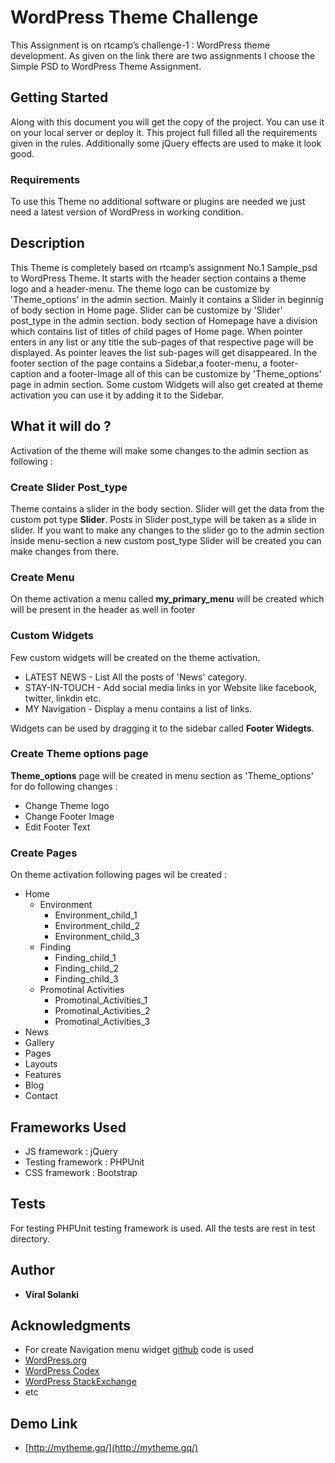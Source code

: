 # WordPress Theme Challenge

This Assignment is on rtcamp’s challenge-1 : WordPress theme development. As given on the link there are two assignments I choose the Simple PSD to WordPress Theme Assignment.

## Getting Started

Along with this document you will get the copy of the project. You can use it on your local server or deploy it. This project full filled all the requirements given in the rules. Additionally some jQuery effects are used to make it look good.

### Requirements

To use this Theme no additional software or plugins are needed we just need a latest version of WordPress in working condition.

## Description

This Theme is completely based on rtcamp’s assignment No.1 Sample_psd to WordPress Theme. It starts with the header section contains a theme logo and a header-menu. The theme logo can be customize by 'Theme_options' in the admin section. Mainly it contains a Slider in beginnig of body section in Home page. Slider can be customize by 'Slider' post_type in the admin section. body section of Homepage have a division which contains list of titles of child pages of Home page. When pointer enters in any list or any title the sub-pages of that respective page will be displayed. As pointer leaves the list sub-pages will get disappeared. In the footer section of the page contains a Sidebar,a footer-menu, a footer-caption and a footer-Image all of this can be customize by 'Theme_options' page in admin section. Some custom Widgets will also get created at theme activation you can use it by adding it to the Sidebar.    
  
## What it will do ?

Activation of the theme will make some changes to the admin section as following :

### Create Slider Post_type

Theme contains a slider in the body section. Slider will get the data from the custom pot type **Slider**. Posts in Slider post_type will be taken as a slide in slider. If you want to make any changes to the slider go to the admin section inside menu-section a new custom post_type Slider will be created you can make changes from there. 

### Create Menu

On theme activation a menu called **my_primary_menu** will be created which will be present in the header as well in footer 

### Custom Widgets

Few custom widgets will be created on the theme activation.

* LATEST NEWS - List All the posts of 'News' category.
* STAY-IN-TOUCH - Add social media links in yor Website like facebook, twitter, linkdin etc.
* MY Navigation - Display a menu contains a list of links.

Widgets can be used by dragging it to the sidebar called **Footer Widegts**.

### Create Theme options page

**Theme_options** page will be created in menu section as 'Theme_options' for do following changes :

* Change Theme logo
* Change Footer Image
* Edit Footer Text

### Create Pages

On theme activation following pages wil be created :

* Home
  * Environment 
    * Environment_child_1
    * Environment_child_2
    * Environment_child_3
  * Finding	
    * Finding_child_1
    * Finding_child_2
    * Finding_child_3
  * Promotinal Activities	
    * Promotinal_Activities_1
    * Promotinal_Activities_2
    * Promotinal_Activities_3
* News
* Gallery 
* Pages
* Layouts
* Features
* Blog
* Contact

## Frameworks Used

* JS framework : jQuery
* Testing framework : PHPUnit
* CSS framework : Bootstrap

## Tests

For testing PHPUnit testing framework is used. All the tests are rest in test directory.

## Author

* **Viral Solanki** 

## Acknowledgments

* For create Navigation menu widget [github](https://github.com/markjaquith/WordPress/blob/master/wp-includes/widgets/class-wp-nav-menu-widget.php) code is used
* [WordPress.org](https://wordpress.org)
* [WordPress Codex](https://codex.wordpress.org)
* [WordPress StackExchange](https://codex.wordpress.stackexchange.com)
* etc

## Demo Link

* [http://mytheme.gq/](http://mytheme.gq/)
